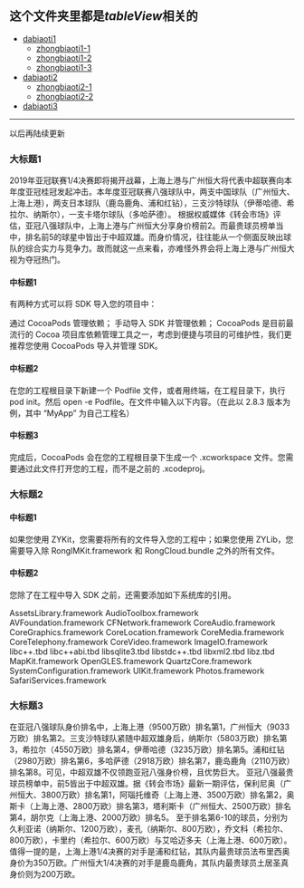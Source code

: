 ## 这个文件夹里都是***tableView***相关的

- [dabiaoti1](#dabiaoti1)
  - [zhongbiaoti1-1](#zhongbiaoti1-1)
  - [zhongbiaoti1-2](#zhongbiaoti1-2)
  - [zhongbiaoti1-3](#zhongbiaoti1-3)
- [dabiaoti2](#dabiaoti2)
  - [zhongbiaoti2-1](#zhongbiaoti2-1)
  - [zhongbiaoti2-2](#zhongbiaoti2-2)
- [dabiaoti3](#dabiaoti3)

****

以后再陆续更新

<span id="dabiaoti1"></span>
### 大标题1

  2019年亚冠联赛1/4决赛即将揭开战幕，上海上港与广州恒大将代表中超联赛向本年度亚冠桂冠发起冲击。本年度亚冠联赛八强球队中，两支中国球队（广州恒大、上海上港），两支日本球队（鹿岛鹿角、浦和红钻），三支沙特球队（伊蒂哈德、希拉尔、纳斯尔），一支卡塔尔球队（多哈萨德）。
  根据权威媒体《转会市场》评估，亚冠八强球队中，上海上港与广州恒大分享身价榜前2。而最贵球员榜单当中，排名前5的球星中皆出于中超双雄。而身价情况，往往能从一个侧面反映出球队的综合实力与竞争力。故而就这一点来看，亦难怪外界会将上海上港与广州恒大视为夺冠热门。

<span id="zhongbiaoti1-1"></span>
#### 中标题1

有两种方式可以将 SDK 导入您的项目中：

通过 CocoaPods 管理依赖；
手动导入 SDK 并管理依赖；
CocoaPods 是目前最流行的 Cocoa 项目库依赖管理工具之一，考虑到便捷与项目的可维护性，我们更推荐您使用 CocoaPods 导入并管理 SDK。

<span id="zhongbiaoti1-2"></span>
#### 中标题2

在您的工程根目录下新建一个 Podfile 文件，或者用终端，在工程目录下，执行 pod init。然后 open -e Podfile。在文件中输入以下内容。（在此以 2.8.3 版本为例，其中 “MyApp” 为自己工程名）

<span id="zhongbiaoti1-3"></span>
#### 中标题3

完成后，CocoaPods 会在您的工程根目录下生成一个 .xcworkspace 文件。您需要通过此文件打开您的工程，而不是之前的 .xcodeproj。

<span id="dabiaoti2"></span>
### 大标题2

<span id="zhongbiaoti2-1"></span>
#### 中标题1

如果您使用 ZYKit，您需要将所有的文件导入您的工程中；如果您使用 ZYLib，您需要导入除 RongIMKit.framework 和 RongCloud.bundle 之外的所有文件。

<span id="zhongbiaoti2-2"></span>
#### 中标题2

您除了在工程中导入 SDK 之前，还需要添加如下系统库的引用。

AssetsLibrary.framework
AudioToolbox.framework
AVFoundation.framework
CFNetwork.framework
CoreAudio.framework
CoreGraphics.framework
CoreLocation.framework
CoreMedia.framework
CoreTelephony.framework
CoreVideo.framework
ImageIO.framework
libc++.tbd
libc++abi.tbd
libsqlite3.tbd
libstdc++.tbd
libxml2.tbd
libz.tbd
MapKit.framework
OpenGLES.framework
QuartzCore.framework
SystemConfiguration.framework
UIKit.framework
Photos.framework
SafariServices.framework

<span id="dabiaoti3"></span>
### 大标题3

在亚冠八强球队身价排名中，上海上港（9500万欧）排名第1，广州恒大（9033万欧）排名第2。三支沙特球队紧随中超双雄身后，纳斯尔（5803万欧）排名第3，希拉尔（4550万欧）排名第4，伊蒂哈德（3235万欧）排名第5。浦和红钻（2980万欧）排名第6，多哈萨德（2918万欧）排名第7，鹿岛鹿角（2110万欧）排名第8。可见，中超双雄不仅领跑亚冠八强身价榜，且优势巨大。
亚冠八强最贵球员榜单中，前5皆出于中超双雄。据《转会市场》最新一期评估，保利尼奥（广州恒大、3800万欧）排名第1，阿瑙托维奇（上海上港、3500万欧）排名第2，奥斯卡（上海上港、2800万欧）排名第3，塔利斯卡（广州恒大、2500万欧）排名第4，胡尔克（上海上港、2000万欧）排名5。
至于排名第6-10的球员，分别为久利亚诺（纳斯尔、1200万欧），麦孔（纳斯尔、800万欧），乔文科（希拉尔、800万欧），卡里约（希拉尔、600万欧）与艾哈迈多夫（上海上港、600万欧）。值得一提的是，上海上港1/4决赛的对手是浦和红钻，其队内最贵球员法布里西奥身价为350万欧。广州恒大1/4决赛的对手是鹿岛鹿角，其队内最贵球员土居圣真身价则为200万欧。
